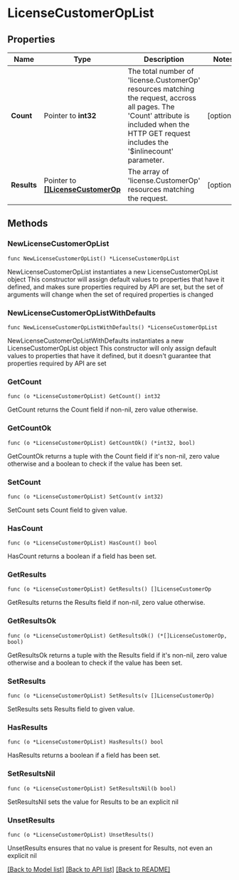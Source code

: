 # LicenseCustomerOpList

## Properties

Name | Type | Description | Notes
------------ | ------------- | ------------- | -------------
**Count** | Pointer to **int32** | The total number of &#39;license.CustomerOp&#39; resources matching the request, accross all pages. The &#39;Count&#39; attribute is included when the HTTP GET request includes the &#39;$inlinecount&#39; parameter. | [optional] 
**Results** | Pointer to [**[]LicenseCustomerOp**](license.CustomerOp.md) | The array of &#39;license.CustomerOp&#39; resources matching the request. | [optional] 

## Methods

### NewLicenseCustomerOpList

`func NewLicenseCustomerOpList() *LicenseCustomerOpList`

NewLicenseCustomerOpList instantiates a new LicenseCustomerOpList object
This constructor will assign default values to properties that have it defined,
and makes sure properties required by API are set, but the set of arguments
will change when the set of required properties is changed

### NewLicenseCustomerOpListWithDefaults

`func NewLicenseCustomerOpListWithDefaults() *LicenseCustomerOpList`

NewLicenseCustomerOpListWithDefaults instantiates a new LicenseCustomerOpList object
This constructor will only assign default values to properties that have it defined,
but it doesn't guarantee that properties required by API are set

### GetCount

`func (o *LicenseCustomerOpList) GetCount() int32`

GetCount returns the Count field if non-nil, zero value otherwise.

### GetCountOk

`func (o *LicenseCustomerOpList) GetCountOk() (*int32, bool)`

GetCountOk returns a tuple with the Count field if it's non-nil, zero value otherwise
and a boolean to check if the value has been set.

### SetCount

`func (o *LicenseCustomerOpList) SetCount(v int32)`

SetCount sets Count field to given value.

### HasCount

`func (o *LicenseCustomerOpList) HasCount() bool`

HasCount returns a boolean if a field has been set.

### GetResults

`func (o *LicenseCustomerOpList) GetResults() []LicenseCustomerOp`

GetResults returns the Results field if non-nil, zero value otherwise.

### GetResultsOk

`func (o *LicenseCustomerOpList) GetResultsOk() (*[]LicenseCustomerOp, bool)`

GetResultsOk returns a tuple with the Results field if it's non-nil, zero value otherwise
and a boolean to check if the value has been set.

### SetResults

`func (o *LicenseCustomerOpList) SetResults(v []LicenseCustomerOp)`

SetResults sets Results field to given value.

### HasResults

`func (o *LicenseCustomerOpList) HasResults() bool`

HasResults returns a boolean if a field has been set.

### SetResultsNil

`func (o *LicenseCustomerOpList) SetResultsNil(b bool)`

 SetResultsNil sets the value for Results to be an explicit nil

### UnsetResults
`func (o *LicenseCustomerOpList) UnsetResults()`

UnsetResults ensures that no value is present for Results, not even an explicit nil

[[Back to Model list]](../README.md#documentation-for-models) [[Back to API list]](../README.md#documentation-for-api-endpoints) [[Back to README]](../README.md)


